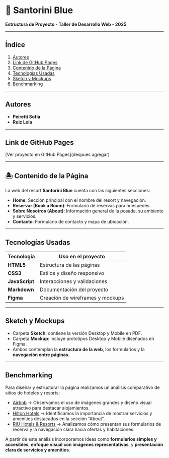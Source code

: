 # 🌊 Santorini Blue
**Estructura de Proyecto - Taller de Desarrollo Web - 2025**

---

## Índice
1. [Autores](#autores)
2. [Link de GitHub Pages](#link-de-github-pages)
3. [Contenido de la Página](#contenido-de-la-página)
4. [Tecnologías Usadas](#tecnologías-usadas)
5. [Sketch y Mockups](#sketch-y-mockups)
6. [Benchmarking](#benchmarking)

---

## Autores
- **Peiretti Sofia**  
- **Ruiz Lola**

---

## Link de GitHub Pages
[Ver proyecto en GitHub Pages](despues agregar)

---

## 🏝️ Contenido de la Página
La web del resort **Santorini Blue** cuenta con las siguientes secciones:

- **Home**: Sección principal con el nombre del resort y navegación.  
- **Reservar (Book a Room)**: Formulario de reservas para huéspedes.  
- **Sobre Nosotros (About)**: Información general de la posada, su ambiente y servicios.  
- **Contacto**: Formulario de contacto y mapa de ubicación.  

---

## Tecnologías Usadas
| Tecnología      | Uso en el proyecto |
|-----------------|--------------------|
| **HTML5**       | Estructura de las páginas |
| **CSS3**        | Estilos y diseño responsivo |
| **JavaScript**  | Interacciones y validaciones |
| **Markdown**    | Documentación del proyecto |
| **Figma**       | Creación de wireframes y mockups |

---

## Sketch y Mockups
- Carpeta **Sketch**: contiene la versión Desktop y Mobile en PDF.  
- Carpeta **Mockup**: incluye prototipos Desktop y Mobile diseñados en Figma.  
- Ambos contemplan la **estructura de la web**, los formularios y la **navegación entre páginas**.

---

## Benchmarking
Para diseñar y estructurar la página realizamos un análisis comparativo de sitios de hoteles y resorts:

- [Airbnb](https://www.airbnb.com) → Observamos el uso de imágenes grandes y diseño visual atractivo para destacar alojamientos.  
- [Hilton Hotels](https://www.hilton.com) → Identificamos la importancia de mostrar servicios y amenities destacados en la sección “About”.  
- [RIU Hotels & Resorts](https://www.riu.com) → Analizamos cómo presentan sus formularios de reserva y la navegación clara hacia ofertas y habitaciones.  

A partir de este análisis incorporamos ideas como **formularios simples y accesibles**, **enfoque visual con imágenes representativas**, y **presentación clara de servicios y amenities**.

